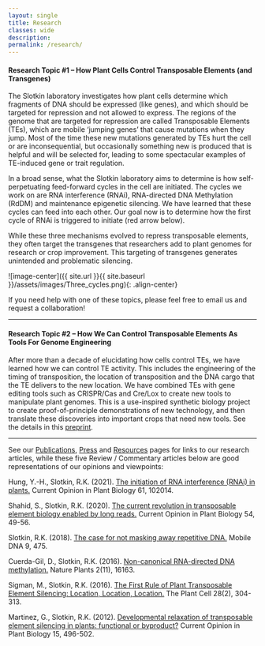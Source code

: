 ```yaml
---
layout: single
title: Research
classes: wide
description:
permalink: /research/
---
```


#### Research Topic #1 – How Plant Cells Control Transposable Elements (and Transgenes)

The Slotkin laboratory investigates how plant cells determine which fragments of DNA should be expressed (like genes), and which should be targeted for repression and not allowed to express. The regions of the genome that are targeted for repression are called Transposable Elements (TEs), which are mobile ‘jumping genes’ that cause mutations when they jump. Most of the time these new mutations generated by TEs hurt the cell or are inconsequential, but occasionally something new is produced that is helpful and will be selected for, leading to some spectacular examples of TE-induced gene or trait regulation. 

In a broad sense, what the Slotkin laboratory aims to determine is how self-perpetuating feed-forward cycles in the cell are initiated. The cycles we work on are RNA interference (RNAi), RNA-directed DNA Methylation (RdDM) and maintenance epigenetic silencing. We have learned that these cycles can feed into each other. Our goal now is to determine how the first cycle of RNAi is triggered to initiate (red arrow below).

While these three mechanisms evolved to repress transposable elements, they often target the transgenes that researchers add to plant genomes for research or crop improvement. This targeting of transgenes generates unintended and problematic silencing. 

![image-center]({{ site.url }}{{ site.baseurl }}/assets/images/Three_cycles.png){: .align-center}

If you need help with one of these topics, please feel free to email us and request a collaboration!

*************************************************************************************************

#### Research Topic #2 – How We Can Control Transposable Elements As Tools For Genome Engineering

After more than a decade of elucidating how cells control TEs, we have learned how we can control TE activity. This includes the engineering of the timing of transposition, the location of transposition and the DNA cargo that the TE delivers to the new location. We have combined TEs with gene editing tools such as CRISPR/Cas and Cre/Lox to create new tools to manipulate plant genomes. This is a use-inspired synthetic biology project to create proof-of-principle demonstrations of new technology, and then translate these discoveries into important crops that need new tools. See the details in this [preprint](https://www.researchsquare.com/article/rs-2679086/v1). 

*************************************************************************************************

See our [Publications](/publications/), [Press](/press/) and [Resources](/tools-resources) pages for links to our research articles, while these five Review / Commentary articles below are good representations of our opinions and viewpoints:

Hung, Y.-H., Slotkin, R.K. (2021). [The initiation of RNA interference (RNAi) in plants.](https://www.sciencedirect.com/science/article/pii/S1369526621000145) Current Opinion in Plant Biology 61, 102014.

Shahid, S., Slotkin, R.K. (2020). [The current revolution in transposable element biology enabled by long reads.](https://dx.doi.org/10.1016/j.pbi.2019.12.012) Current Opinion in Plant Biology 54, 49-56.

Slotkin, R.K. (2018). [The case for not masking away repetitive DNA.](https://dx.doi.org/10.1186/s13100-018-0120-9) Mobile DNA 9, 475.

Cuerda-Gil, D., Slotkin, R.K. (2016). [Non-canonical RNA-directed DNA methylation.](https://dx.doi.org/10.1038/nplants.2016.163) Nature Plants 2(11), 16163.

Sigman, M., Slotkin, R.K. (2016). [The First Rule of Plant Transposable Element Silencing: Location, Location, Location.](https://dx.doi.org/10.1105/tpc.15.00869) The Plant Cell 28(2), 304-313.

Martinez, G., Slotkin, R.K. (2012). [Developmental relaxation of transposable element silencing in plants: functional or byproduct?](https://dx.doi.org/10.1016/j.pbi.2012.09.001Geneticists) Current Opinion in Plant Biology 15, 496-502.
